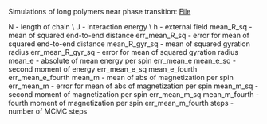 Simulations of long polymers near phase transition:
[File](https://github.com/kamilla0503/saw/blob/master/Ising/long_chains_header.txt)
 

N - length of chain \\
J - interaction energy \\
h - external field 
mean_R_sq - mean of squared end-to-end distance 
err_mean_R_sq - error for mean of squared end-to-end distance 
mean_R_gyr_sq - mean of squared gyration radius 
err_mean_R_gyr_sq - error for mean of squared gyration radius  
mean_e - absolute of mean energy per spin
err_mean_e 
mean_e_sq - second moment of energy 
err_mean_e_sq 
mean_e_fourth 
err_mean_e_fourth 
mean_m - mean of abs of magnetization per spin 
err_mean_m - error for mean of abs of magnetization per spin 
mean_m_sq  - second moment of magnetization per spin 
err_mean_m_sq 
mean_m_fourth - fourth moment of magnetization per spin 
err_mean_m_fourth 
steps - number of MCMC steps

